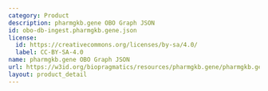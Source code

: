 ```yaml
---
category: Product
description: pharmgkb.gene OBO Graph JSON
id: obo-db-ingest.pharmgkb.gene.json
license:
  id: https://creativecommons.org/licenses/by-sa/4.0/
  label: CC-BY-SA-4.0
name: pharmgkb.gene OBO Graph JSON
url: https://w3id.org/biopragmatics/resources/pharmgkb.gene/pharmgkb.gene.json
layout: product_detail
---
```

